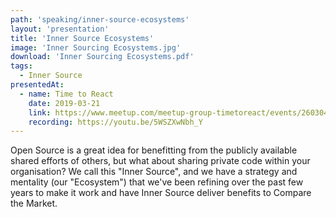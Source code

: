 ```yaml
---
path: 'speaking/inner-source-ecosystems'
layout: 'presentation'
title: 'Inner Source Ecosystems'
image: 'Inner Sourcing Ecosystems.jpg'
download: 'Inner Sourcing Ecosystems.pdf'
tags:
  - Inner Source
presentedAt:
  - name: Time to React
    date: 2019-03-21
    link: https://www.meetup.com/meetup-group-timetoreact/events/260304925/
    recording: https://youtu.be/5WSZXwNbh_Y
---
```


Open Source is a great idea for benefitting from the publicly available shared efforts of others, but what about sharing private code within your organisation? We call this "Inner Source", and we have a strategy and mentality (our "Ecosystem") that we've been refining over the past few years to make it work and have Inner Source deliver benefits to Compare the Market.
